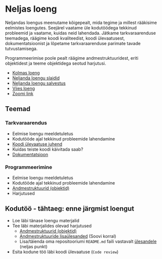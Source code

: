 # Neljas loeng

Neljandas loengus meenutame kõigepealt, mida tegime ja millest rääkisime eelmistes loengutes. Seejärel vaatame üle kodutöödega tekkinud probleemid ja vaatame, kuidas neid lahendada. Jätkame tarkvaraarenduse teemadega, räägime koodi kvaliteedist, koodi ülevaatusest, dokumentatsioonist ja lõpetame tarkvaraarenduse parimate tavade tutvustamisega.

Programmeerimise poole pealt räägime andmestruktuuridest, eriti objektidest ja teeme objektidega seotud harjutusi.

- [Kolmas loeng](../Lesson-03/README.md)
- [Neljanda loengu slaidid](Slides.md)
- [Neljanda loengu salvestus]()
- [Viies loeng](../Lesson-05/README.md)
- [Zoomi link]()

## Teemad

### Tarkvaraarendus

- Eelmise loengu meeldetuletus
- Kodutööde ajal tekkinud probleemide lahendamine
- [Koodi ülevaatuse juhend](../../../Subjects/Software-Development/Topics/Code-Review-Guide/README.md)
- Kuidas teiste koodi käivitada saab?
- [Dokumentatsioon](../../../Subjects/Software-Development/Topics/Documentation/README.md)

### Programmeerimine

- Eelmise loengu meeldetuletus
- Kodutööde ajal tekkinud probleemide lahendamine
- [Andmestruktuurid (objektid)](../../../Subjects/Programming-Basics/Topics/Data-Structures/README.md#objekt)
- Harjutused

## Kodutöö - tähtaeg: enne järgmist loengut

- Loe läbi tänase loengu materjalid
- Tee läbi materjalides olevad harjutused
  - [Andmestruktuurid (objektid)](../../../Subjects/Programming-Basics/Topics/Data-Structures/README.md#harjutused)
  - [Andmestruktuuride lisaülesanded](../../../Subjects/Programming-Basics/Topics/Data-Structures/Exercises-Objects.md) (Soovi korral)
  - Lisa/täienda oma repositooriumi `README.md` faili vastavalt [ülesandele](../../../Subjects/Software-Development/Topics/Documentation/README.md#harjutused) (neljas punkt)
- Esita kodune töö läbi koodi ülevaatuse (`Code review`)
